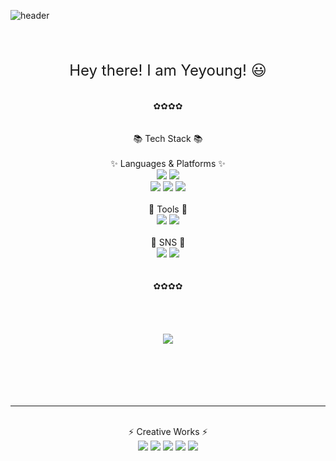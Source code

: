 ![header](https://capsule-render.vercel.app/api?type=wave&color=0:feac5e,50:c779d0,100:4bc0c8&height=300&section=header&text=👀Yeyoung%20Git%20!👋&fontSize=30)

</div>
<br>
<br>
<br>
<div align="center">
<font size=5>Hey there! I am Yeyoung! 😃</font></br>
</div>
<br>
<br>
<div align="center">
✿✿✿✿
</div>
<br >
<br>
<div align="center">
📚 Tech Stack 📚
</div>
<br>
<div align="center">
✨ Languages & Platforms ✨
</div>
<div align="center">
	<img src="https://img.shields.io/badge/CSS3-1572B6?style=flat&logo=CSS3&logoColor=white" />
  <img src="https://img.shields.io/badge/javascript-F7DF1E?style=flat&logo=javascript&logoColor=white" />

</div>
<div align="center">
  <img src="https://img.shields.io/badge/Tableau-E97627?style=flat&logo=Tableau&logoColor=white" />
  <img src="https://img.shields.io/badge/AWS-232F3E?style=flat&logo=AmazonAWS&logoColor=white" />
	<img src="https://img.shields.io/badge/MariaDB-003545?style=flat&logo=MariaDB&logoColor=white" />
  <!-- <img src="https://img.shields.io/badge/MySQL-4479A1?style=flat&logo=MySQL&logoColor=white" /> -->
</div>
<br>
<div align="center">
🔧 Tools 🔧
<br>
</div>
<div align="center">
  <img src="https://img.shields.io/badge/Visual Studio Code-007ACC?style=flat&logo=Visual Studio Code&logoColor=white" />
  <img src="https://img.shields.io/badge/GitHub-181717?style=flat&logo=GitHub&logoColor=white" /> 
</div >
<!-- <br> -->
<!-- <div align="center">
🎨 Design 🎨
</div>
<div align="center">
        <img height="20" 
        src="https://upload.wikimedia.org/wikipedia/commons/thumb/c/cb/Adobe_After_Effects_CC_icon.svg/493px-Adobe_After_Effects_CC_icon.svg.png"  
        style="max-width: 100%;">
        <img height="20" 
        src="https://upload.wikimedia.org/wikipedia/commons/thumb/4/40/Adobe_Premiere_Pro_CC_icon.svg/2101px-Adobe_Premiere_Pro_CC_icon.svg.png"  
        style="max-width: 100%;">
        <img height="20" 
        src="https://upload.wikimedia.org/wikipedia/commons/thumb/f/fb/Adobe_Illustrator_CC_icon.svg/1200px-Adobe_Illustrator_CC_icon.svg.png"  
        style="max-width: 100%;">
        <img height="20" 
        src="https://upload.wikimedia.org/wikipedia/commons/thumb/a/af/Adobe_Photoshop_CC_icon.svg/788px-Adobe_Photoshop_CC_icon.svg.png"  
        style="max-width: 100%;">
        <img height="20" 
        src="https://help.apple.com/assets/64F8D8B5067449DAC109C68E/64F8D8B8067449DAC109C694/ko_KR/255cc57d6f86a64d2be35512133d19b5.png"  
        style="max-width: 100%;">
</div> -->
<br>
<div align="center">
💌 SNS 💌
</div>
<div align="center">
  <img src="https://img.shields.io/badge/Slack-4A154B?style=flat&logo=Slack&logoColor=white" /> 
  <img src="https://img.shields.io/badge/Gmail-EA4335?style=flat&logo=Gmail&logoColor=white" /> 
</div >
<div align="center">
  <!-- <img src="https://img.shields.io/badge/Instagram-E4405F?style=flat&logo=Instagram&logoColor=white" /> -->
</div >
<br>
<br>
<div align="center">
✿✿✿✿
</div>
<br>
<br>
<div align="center">
	<!-- <img src="https://github-readme-stats.vercel.app/api/top-langs/?username=yeyoung70&layout=compact"> -->
  <br>
  <br>
  <img src="https://github-readme-stats.vercel.app/api?username=yeyoung70&show_icons=true">
</div>
<br>

<br>
<!-- <div align="center">
<img src="https://img.shields.io/badge/Instagram-E4405F?style=flat-flat&logo=Instagram&logoColor=white"/></a>
</div> -->
<br>
<br>
<br>
<hr>
<br>
<div align="center">
⚡ Creative Works ⚡
</div>
<div align="center">
	<a href="https://github.com/jmp-fullstack/clear-closet/tree/develop" ><img src="https://img.shields.io/badge/놀부심보 (Clear Closet)-000000?style=flat&logo=놀부심보 (Clear Closet)&logoColor=white" /></a>
	<a href="https://github.com/Yeyoung70/TOSS-APP" ><img src="https://img.shields.io/badge/TOSS APP Clone coding-000000?style=flat&logo=TOSS APP Clone coding&logoColor=white" /></a>
	<a href="https://github.com/jmp-fullstack/ESG_TEAM1" ><img src="https://img.shields.io/badge/기업 ESG 평가 지표-000000?style=flat&logo=기업 ESG 평가 지표&logoColor=white" /></a>
	<a href="https://github.com/jmp-fullstack/BOK_project_TEAM3" ><img src="https://img.shields.io/badge/Text mining Modeling-000000?style=flat&logo=Text mining Modeling&logoColor=white" /></a>
	<a href="https://github.com/Yeyoung70/NoNoBot" ><img src="https://img.shields.io/badge/NoNoBot-000000?style=flat&logo=NoNoBot&logoColor=white" /></a>
</div>
<br>
<br>

<!-- <pre>
<code>
<p>👩‍💻 미니 프로젝트 </p>
<p>기획자의 시선으로 디자이너에게 제일 먼저 연락하고 싶어서 개발하게 된 프로그램</p>

> NoNoBot (Notefolio Notification)  
> 목적 : 동시대 디자인 흐름 파악 및 신속한 디자이너 컨택

📝 URL :  
https://notefolio.net/?keywords=%EB%B8%8C%EB%9E%9C%EB%94%A9%2F%ED%8E%B8%EC%A7%91  
https://notefolio.net/nineworks/378988  
<br>
💬 Logic :

1. 크롤링 (노트폴리오: 'https://notefolio.net/')
2. 데이터 처리 (게시글의 이미지, 제목, 디자이너, 프로필, 상세페이지 링크)
3. 데이터 추출 (반복문 사용)
4. 데이터 가공 (줄바꿈 기호, 탭으로 가공하고, 필요한 내용만 남긴다)
5. 데이터 베이스에 저장
6. 텔레그램을 사용하여 게시물의 내용과 상세페이지를 알리는 봇으로 만든다.
7. 내용을 언제나 얻을 수 있도록 AWS(Amazon Web Services)를 이용하여 가동한다.<br>
<p>
📂 사용한 프로그램 :
<div>
	<img src="https://img.shields.io/badge/Python-3776AB?style=flat&logo=Python&logoColor=white" /><img src="https://img.shields.io/badge/AmazonAWS-232F3E?style=flat&logo=AmazonAWS&logoColor=white" /><img src="https://img.shields.io/badge/Telegram-26A5E4?style=flat&logo=Telegram&logoColor=white" /><img src="https://img.shields.io/badge/Adobe Photoshop-31A8FF?style=flat&logo=Adobe Photoshop&logoColor=white" />
</div>
> Python, Amazon AWS, Telegram, Adobe Photoshop<br>
</p>
프로젝트 구조도 (이미지)<br>

내부 폴더 설명 (이미지)<br>

아쉬운점 :<br>
앞으로의 발전 방향 및 버전 업그레이드 : <br>

</code>
<pre> -->
